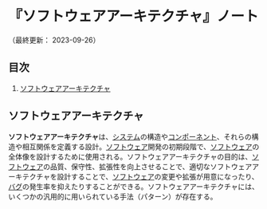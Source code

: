 # 『ソフトウェアアーキテクチャ』ノート

（最終更新： 2023-09-26）


## 目次

1. [ソフトウェアアーキテクチャ](#ソフトウェアアーキテクチャ)


## ソフトウェアアーキテクチャ

**ソフトウェアアーキテクチャ**は、[システム](../../../../system/_/chapters/system.md#システム)の構造や[コンポーネント](../../../../computer/software/_/chapters/package.md#コンポーネント)、それらの構造や相互関係を定義する設計。[ソフトウェア](../../../../computer/software/_/chapters/software.md#ソフトウェア)開発の初期段階で、[ソフトウェア](../../../../computer/software/_/chapters/software.md#ソフトウェア)の全体像を設計するために使用される。ソフトウェアアーキテクチャの目的は、[ソフトウェア](../../../../computer/software/_/chapters/software.md#ソフトウェア)の品質、保守性、拡張性を向上させることで、適切なソフトウェアアーキテクチャを設計することで、[ソフトウェア](../../../../computer/software/_/chapters/software.md#ソフトウェア)の変更や拡張が用意になったり、[バグ](../../../../programming/_/chapters/programming.md#バグ)の発生率を抑えたりすることができる。ソフトウェアアーキテクチャには、いくつかの汎用的に用いられている手法（パターン）が存在する。
